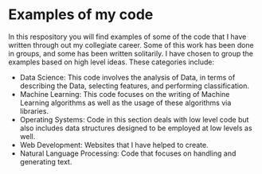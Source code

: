 # Examples of my code

In this respository you will find examples of some of the code that I have written through out my collegiate career. Some of this work has been done in groups, and some has been written solitarily. I have chosen to group the examples based on high level ideas. These categories include:

* Data Science: This code involves the analysis of Data, in terms of describing the Data, selecting features, and performing classification.
* Machine Learning: This code focuses on the writing of Machine Learning algorithms as well as the usage of these algorithms via libraries.
* Operating Systems: Code in this section deals with low level code but also includes data structures designed to be employed at low levels as well.
* Web Development: Websites that I have helped to create.
* Natural Language Processing: Code that focuses on handling and generating text.


